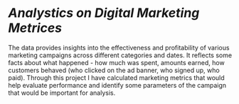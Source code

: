 # *Analystics on Digital Marketing Metrices*
The data provides insights into the effectiveness and profitability of various marketing campaigns across different categories and dates. It reflects some facts about what happened - how much was spent, amounts earned, how customers behaved (who clicked on the ad banner, who signed up, who paid).
Through this project I have calculated marketing metrics that would help evaluate performance and identify some parameters of the campaign that would be important for analysis.


